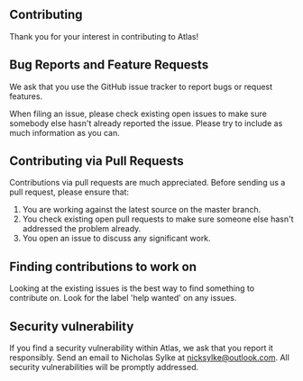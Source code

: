 ## Contributing

Thank you for your interest in contributing to Atlas!

## Bug Reports and Feature Requests

We ask that you use the GitHub issue tracker to report bugs or request features.

When filing an issue, please check existing open issues to make sure somebody else hasn't already reported the issue. Please try to include as much information as you can. 

## Contributing via Pull Requests

Contributions via pull requests are much appreciated. Before sending us a pull request, please ensure that:

1. You are working against the latest source on the master branch.
2. You check existing open pull requests to make sure someone else hasn't addressed the problem already.
3. You open an issue to discuss any significant work.

## Finding contributions to work on

Looking at the existing issues is the best way to find something to contribute on. Look for the label 'help wanted' on any issues.

## Security vulnerability

If you find a security vulnerability within Atlas, we ask that you report it responsibly. Send an email to Nicholas Sylke at [nicksylke@outlook.com](mailto:nicksylke@outlook.com). All security vulnerabilities will be promptly addressed.